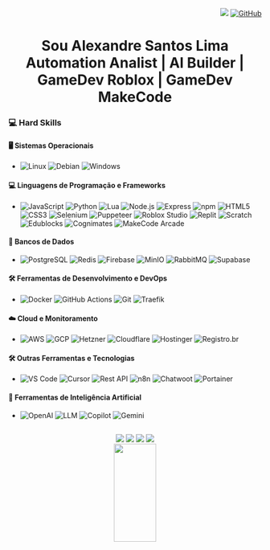 <div align="right">
  
![](https://komarev.com/ghpvc/?username=Alexandre-Santos-Lima&color=006bed)
[![GitHub](https://img.shields.io/github/followers/Alexandre-Santos-Lima?label=follow&style=social)](https://github.com/Alexandre-Santos-Lima)
</div>
<div align="center">
  
# Sou Alexandre Santos Lima <br> Automation Analist | AI Builder | GameDev Roblox | GameDev MakeCode
</div>

### 💻 Hard Skills

#### 🖥️ Sistemas Operacionais
- ![Linux](https://img.shields.io/badge/-Linux-333333?style=plastic&logo=linux&logoColor=white) ![Debian](https://img.shields.io/badge/-Debian-333333?style=plastic&logo=debian&logoColor=red) ![Windows](https://img.shields.io/badge/Windows-333333?style=plastic&logo=windows&logoColor=0078D6) 

#### 💻 Linguagens de Programação e Frameworks
- ![JavaScript](https://img.shields.io/badge/-JavaScript-333333?style=plastic&logo=javascript) ![Python](https://img.shields.io/badge/Python-333333?style=plastic&logo=python) ![Lua](https://img.shields.io/badge/-Lua-333333?style=plastic&logo=lua&logoColor=blue) ![Node.js](https://img.shields.io/badge/-Node.js-333333?style=plastic&logo=node.js) ![Express](https://img.shields.io/badge/-Express-333333?style=plastic&logo=express) ![npm](https://img.shields.io/badge/-npm-333333?style=plastic&logo=npm&logoColor=red) ![HTML5](https://img.shields.io/badge/-HTML5-333333?style=plastic&logo=HTML5) ![CSS3](https://img.shields.io/badge/CSS-333333?style=plastic&logo=css3&logoColor=1572B6) ![Selenium](https://img.shields.io/badge/-Selenium-333333?style=plastic&logo=selenium) ![Puppeteer](https://img.shields.io/badge/-Puppeteer-333333?style=plastic&logo=puppeteer) ![Roblox Studio](https://img.shields.io/badge/Roblox%20Studio-333333?style=flat&logo=roblox&logoColor=white) ![Replit](https://img.shields.io/badge/Replit-333333?style=plastic&logo=replit&logoColor=white) ![Scratch](https://img.shields.io/badge/Scratch-333333?style=flat&logo=Scratch&logoColor=white) ![Edublocks](https://img.shields.io/badge/Edublocks-333333?style=flat&logo=Edublocks&logoColor=white) ![Cognimates](https://img.shields.io/badge/Cognimates-333333?style=flat&logo=Cognimates&logoColor=white) ![MakeCode Arcade](https://img.shields.io/badge/MakeCode%20Arcade-333333?style=plastic&logo=Microsoft%20MakeCode&logoColor=white)

#### 💾 Bancos de Dados
- ![PostgreSQL](https://img.shields.io/badge/-PostgreSQL-333333?style=plastic&logo=postgresql) ![Redis](https://img.shields.io/badge/-Redis-333333?style=plastic&logo=redis) ![Firebase](https://img.shields.io/badge/-Firebase-333333?style=plastic&logo=firebase&logoColor=orange) ![MinIO](https://img.shields.io/badge/MinIO-333333?style=plastic&logo=minio&logoColor=F44F00) ![RabbitMQ](https://img.shields.io/badge/RabbitMQ-333333?style=plastic&logo=rabbitmq&logoColor=FF6600) ![Supabase](https://img.shields.io/badge/-Supabase-333333?style=plastic&logo=supabase)

#### 🛠️ Ferramentas de Desenvolvimento e DevOps
- ![Docker](https://img.shields.io/badge/-Docker-333333?style=plastic&logo=docker) ![GitHub Actions](https://img.shields.io/badge/-GitHub_Actions-333333?style=plastic&logo=github-actions) ![Git](https://img.shields.io/badge/-Git-333333?style=plastic&logo=git) ![Traefik](https://img.shields.io/badge/-Traefik-333333?style=plastic&logo=traefik)

#### ☁️ Cloud e Monitoramento
- ![AWS](https://img.shields.io/badge/AWS-333333?style=plastic&logo=amazon-aws&logoColor=white) ![GCP](https://img.shields.io/badge/-GCP-333333?style=plastic&logo=google-cloud) ![Hetzner](https://img.shields.io/badge/-Hetzner-333333?style=plastic&logo=hetzner&logoColor=red) ![Cloudflare](https://img.shields.io/badge/-Cloudflare-333333?style=plastic&logo=cloudflare) ![Hostinger](https://img.shields.io/badge/Hostinger-333333?style=plastic&logo=hostinger&logoColor=#674CC4) ![Registro.br](https://img.shields.io/badge/Registro.br-333333?style=plastic&logo=registrodotbr&logoColor=white)

#### 🛠 Outras Ferramentas e Tecnologias
- ![VS Code](https://img.shields.io/badge/-VS%20Code-333333?style=plastic&logo=visualstudiocode) ![Cursor](https://img.shields.io/badge/-Cursor-333333?style=plastic&logo=cursor) ![Rest API](https://img.shields.io/badge/-Rest_API-333333?style=plastic) ![n8n](https://img.shields.io/badge/n8n-333333?style=plastic&logo=n8n&logoColor=red) ![Chatwoot](https://img.shields.io/badge/Chatwoot-333333?style=plastic&logo=chatwoot&logoColor=#00A79D) ![Portainer](https://img.shields.io/badge/Portainer-333333?style=plastic&logo=portainer&logoColor=0078D6)

#### 🤖 Ferramentas de Inteligência Artificial
- ![OpenAI](https://img.shields.io/badge/-OpenAI-333333?style=plastic&logo=openai) ![LLM](https://img.shields.io/badge/-LLM-333333?style=plastic&logo=llm) ![Copilot](https://img.shields.io/badge/Copilot-333333?style=flat&logo=copilot&logoColor=white) ![Gemini](https://img.shields.io/badge/Gemini-333333?style=plastic&logo=google&logoColor=white)

##
 
<div align="center"> 
  <a href = "https://www.instagram.com/alexandreslima.oficial/">            <img src="https://img.shields.io/badge/-Instagram-%23E4405F?style=for-the-badge&logo=instagram&logoColor=white"></a>
  <a href = "mailto:contatosantos12ddt@gmail.com">                          <img src="https://img.shields.io/badge/-Gmail-%23333?style=for-the-badge&logo=gmail&logoColor=white"></a>
  <a href = "https://www.linkedin.com/in/alexandre-santos-lima-391aa2376/"> <img src="https://img.shields.io/badge/-LinkedIn-%230077B5?style=for-the-badge&logo=linkedin&logoColor=white"></a>
  <a href = "https://api.whatsapp.com/send?phone=5595984028327">            <img src="https://img.shields.io/badge/whatsapp-whatsapp?style=for-the-badge&logo=whatsapp&logoColor=white"></a>
</div>

<div align="center">  
  <img width="41%" height="195px" src="https://github-readme-stats.vercel.app/api/top-langs/?username=Alexandre-Santos-Lima&layout=compact&hide_border=true&title_color=00bfbf&text_color=00bfbf&bg_color=0d1117&hide=assembly,c%2b%2b,cmake,css,html,jupyter%20notebook,vhdl&exclude_repo=dotfiles" />
</div>
